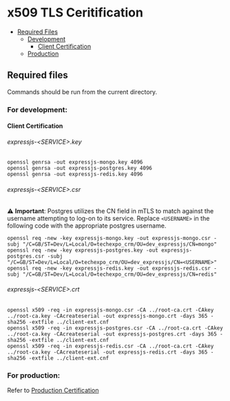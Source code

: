 # x509 TLS Ceritification

- [Required Files](#required-files)
  - [Development](#for-development)
    - [Client Certification](#client-certification)
  - [Production](#for-production)

## Required files

Commands should be run from the current directory.

### For development:

#### Client Certification

###### expressjs-&lt;SERVICE&gt;.key

```console
openssl genrsa -out expressjs-mongo.key 4096
openssl genrsa -out expressjs-postgres.key 4096
openssl genrsa -out expressjs-redis.key 4096
```

###### expressjs-&lt;SERVICE&gt;.csr

⚠️ **Important**: Postgres utilizes the CN field in mTLS to match against the username attempting to log-on to its service. Replace `<USERNAME>` in the following code with the appropriate postgres username.

```console
openssl req -new -key expressjs-mongo.key -out expressjs-mongo.csr -subj "/C=GB/ST=Dev/L=Local/O=techexpo_crm/OU=dev_expressjs/CN=mongo"
openssl req -new -key expressjs-postgres.key -out expressjs-postgres.csr -subj "/C=GB/ST=Dev/L=Local/O=techexpo_crm/OU=dev_expressjs/CN=<USERNAME>"
openssl req -new -key expressjs-redis.key -out expressjs-redis.csr -subj "/C=GB/ST=Dev/L=Local/O=techexpo_crm/OU=dev_expressjs/CN=redis"
```

###### expressjs-&lt;SERVICE&gt;.crt

```console
openssl x509 -req -in expressjs-mongo.csr -CA ../root-ca.crt -CAkey ../root-ca.key -CAcreateserial -out expressjs-mongo.crt -days 365 -sha256 -extfile ../client-ext.cnf
openssl x509 -req -in expressjs-postgres.csr -CA ../root-ca.crt -CAkey ../root-ca.key -CAcreateserial -out expressjs-postgres.crt -days 365 -sha256 -extfile ../client-ext.cnf
openssl x509 -req -in expressjs-redis.csr -CA ../root-ca.crt -CAkey ../root-ca.key -CAcreateserial -out expressjs-redis.crt -days 365 -sha256 -extfile ../client-ext.cnf
```

### For production:

Refer to [Production Certification](../../README.md#for-production)

